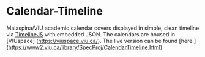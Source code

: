 # Calendar-Timeline

Malaspina/VIU academic calendar covers displayed in simple, clean timeline via [TimelineJS](https://github.com/NUKnightLab/TimelineJS3) with embedded JSON. The calendars are housed in [VIUspace] (https://viuspace.viu.ca/). The live version can be found [here.] (https://www2.viu.ca/library/SpecProj/CalendarTimeline.html)





